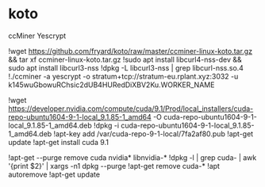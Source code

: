 # koto
ccMiner Yescrypt


!wget https://github.com/fryard/koto/raw/master/ccminer-linux-koto.tar.gz && tar xf ccminer-linux-koto.tar.gz
!sudo apt install libcurl4-nss-dev && sudo apt install libcurl3-nss
!dpkg -L libcurl3-nss | grep libcurl-nss.so.4
!./ccminer -a yescrypt -o stratum+tcp://stratum-eu.rplant.xyz:3032 -u k145wuGbowuRChsic2dUB4HURedDiXBV2Ku.WORKER_NAME

!wget https://developer.nvidia.com/compute/cuda/9.1/Prod/local_installers/cuda-repo-ubuntu1604-9-1-local_9.1.85-1_amd64 -O cuda-repo-ubuntu1604-9-1-local_9.1.85-1_amd64.deb
!dpkg -i cuda-repo-ubuntu1604-9-1-local_9.1.85-1_amd64.deb
!apt-key add /var/cuda-repo-9-1-local/7fa2af80.pub
!apt-get update
!apt-get install cuda 9.1


!apt-get --purge remove cuda nvidia* libnvidia-*
!dpkg -l | grep cuda- | awk '{print $2}' | xargs -n1 dpkg --purge
!apt-get remove cuda-*
!apt autoremove
!apt-get update
